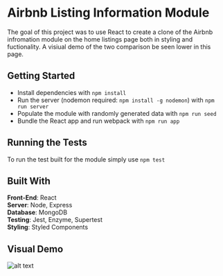 
# Airbnb Listing Information Module
The goal of this project was to use React to create a clone of the Airbnb infromation module on the home listings page both in styling and fuctionality. A visiual demo of the two comparison be seen lower in this page.

## Getting Started
- Install dependencies with `npm install`
- Run the server (nodemon required: `npm install -g nodemon`) with `npm run server`
- Populate the module with randomly generated data with `npm run seed`
- Bundle the React app and run webpack with `npm run app`

## Running the Tests
To run the test built for the module simply use `npm test`

## Built With
  **Front-End**: React  
  **Server**: Node, Express  
  **Database**: MongoDB  
  **Testing**: Jest, Enzyme, Supertest  
  **Styling**: Styled Components  

## Visual Demo
![alt text](http://www.giphy.com/gifs/RMBspQ8zyjohWk98Fm)
